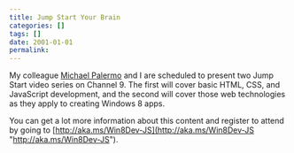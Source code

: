 ```yaml
---
title: Jump Start Your Brain
categories: []
tags: []
date: 2001-01-01
permalink: 
---
```


My colleague [Michael Palermo](http://www.palermo4.com) and I are scheduled to present two Jump Start video series on Channel 9\. The first will cover basic HTML, CSS, and JavaScript development, and the second will cover those web technologies as they apply to creating Windows 8 apps.

You can get a lot more information about this content and register to attend by going to [http://aka.ms/Win8Dev-JS](http://aka.ms/Win8Dev-JS "http://aka.ms/Win8Dev-JS").
